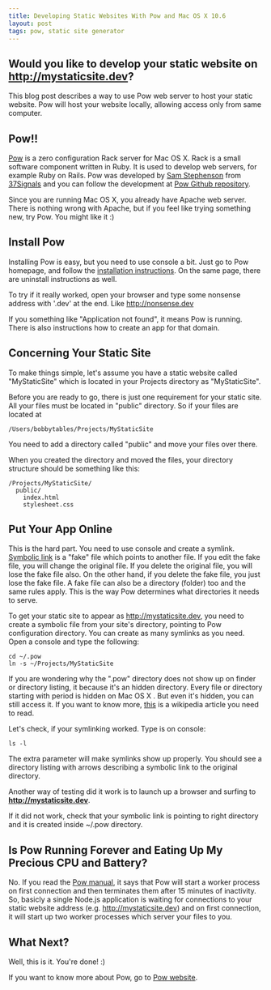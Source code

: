 ```yaml
---
title: Developing Static Websites With Pow and Mac OS X 10.6
layout: post
tags: pow, static site generator
---
```

## Would you like to develop your static website on http://mystaticsite.dev? ##

This blog post describes a way to use Pow web server to host your static website. Pow will host your website locally, allowing access only from same computer.

## Pow!! ##

[Pow](http://pow.cx) is a zero configuration Rack server for Mac OS X. Rack is a small software component written in Ruby. It is used to develop web servers, for example Ruby on Rails. Pow was developed by [Sam Stephenson](http://twitter.com/#!/sstephenson) from [37Signals](http://www.37signals.com) and you can follow the development at [Pow Github repository](https://github.com/37signals/pow).

Since you are running Mac OS X, you already have Apache web server. There is nothing wrong with Apache, but if you feel like trying something new, try Pow. You might like it :)

## Install Pow ##

Installing Pow is easy, but you need to use console a bit. Just go to Pow homepage, and follow the [installation instructions](http://pow.cx/manual.html#section_1). On the same page, there are uninstall instructions as well.

To try if it really worked, open your browser and type some nonsense address with '.dev' at the end. Like http://nonsense.dev

If you something like "Application not found", it means Pow is running. There is also instructions how to create an app for that domain.

## Concerning Your Static Site ##

To make things simple, let's assume you have a static website called "MyStaticSite" which is located in your Projects directory as "MyStaticSite".

Before you are ready to go, there is just one requirement for your static site. All your files must be located in "public" directory. So if your files are located at

```plain
/Users/bobbytables/Projects/MyStaticSite
```

You need to add a directory called "public" and move your files over there.

When you created the directory and moved the files, your directory structure should be something like this:

```plain
/Projects/MyStaticSite/
  public/
    index.html
    stylesheet.css
```

## Put Your App Online ##

This is the hard part. You need to use console and create a symlink. [Symbolic link](http://en.wikipedia.org/wiki/Symbolic_link) is a "fake" file which points to another file. If you edit the fake file, you will change the original file. If you delete the original file, you will lose the fake file also. On the other hand, if you delete the fake file, you just lose the fake file. A fake file can also be a directory (folder) too and the same rules apply. This is the way Pow determines what directories it needs to serve.

To get your static site to appear as http://mystaticsite.dev, you need to create a symbolic file from your site's directory, pointing to Pow configuration directory. You can create as many symlinks as you need. Open a console and type the following:

```
cd ~/.pow
ln -s ~/Projects/MyStaticSite
```

If you are wondering why the ".pow" directory does not show up on finder or directory listing, it because it's an hidden directory. Every file or directory starting with period is hidden on Mac OS X . But even it's hidden, you can still access it. If you want to know more, [this](http://en.wikipedia.org/wiki/Hidden_file_and_hidden_directory#Unix_and_Unix-like_environments) is a wikipedia article you need to read.

Let's check, if your symlinking worked. Type is on console:

```
ls -l
```

The extra parameter will make symlinks show up properly. You should see a directory listing with arrows describing a symbolic link to the original directory.

Another way of testing did it work is to launch up a browser and surfing to **http://mystaticsite.dev**.

If it did not work, check that your symbolic link is pointing to right directory and it is created inside ~/.pow directory.

## Is Pow Running Forever and Eating Up My Precious CPU and Battery? ##

No. If you read the [Pow manual](http://pow.cx/manual.html#section_2), it says that Pow will start a worker process on first connection and then terminates them after 15 minutes of inactivity. So, basicly a single Node.js application is waiting for connections to your static website address (e.g. http://mystaticsite.dev) and on first connection, it will start up two worker processes which server your files to you.

## What Next? ##

Well, this is it. You're done! :)

If you want to know more about Pow, go to [Pow website](http://pow.cx).
